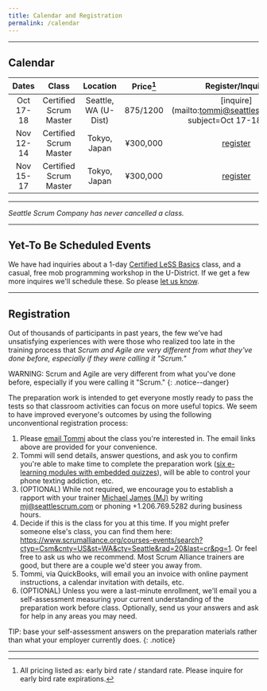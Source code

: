```yaml
---
title: Calendar and Registration
permalink: /calendar
---
```


----

## Calendar

| Dates       | Class         |   Location  | Price[^price] | Register/Inquire
| :----------:|:-------------:|:-----------:|:-----:|:---------------:
| Oct 17-18 | Certified Scrum Master | Seattle, WA (U-Dist) | $875/$1200 |[inquire](mailto:tommi@seattlescrum.com?subject=Oct 17-18 CSM)
| Nov 12-14 | Certified Scrum Master | Tokyo, Japan | ¥300,000 |[register](https://training.odd-e.jp/course-detail/10)
| Nov 15-17 | Certified Scrum Master | Tokyo, Japan | ¥300,000 |[register](https://training.odd-e.jp/course-detail/12)



----

_Seattle Scrum Company has never cancelled a class._

----

## Yet-To Be Scheduled Events

We have had inquiries about a 1-day [Certified LeSS Basics](/education#certified-less-basics-clb) class, and a casual, free mob programming workshop in the U-District. If we get a few more inquires we'll schedule these.  So please [let us know](/contact).

----

## Registration

Out of thousands of participants in past years, the few we've had unsatisfying experiences with were those who realized too late in the training process that _Scrum and Agile are very different from what they've done before, especially if they were calling it "Scrum."_

WARNING: Scrum and Agile are very different from what you've done before, especially if you were calling it "Scrum."
{: .notice--danger}

The preparation work is intended to get everyone mostly ready to pass the tests so that classroom activities can focus on more useful topics.  We seem to have improved everyone's outcomes by using the following unconventional registration process:

1. Please [email Tommi](mailto:tommi@seattlescrum.com?subject=training) about the class you're interested in.  The email links above are provided for your convenience.
1. Tommi will send details, answer questions, and ask you to confirm you're able to make time to complete the preparation work ([six e-learning modules with embedded quizzes](http://ScrumTrainingSeries.com)), will be able to control your phone texting addiction, etc.
1. (OPTIONAL) While not required, we encourage you to establish a rapport with your trainer [Michael James (MJ)](https://www.linkedin.com/in/michaeljamesseattle/) by writing <mj@seattlescrum.com> or phoning +1.206.769.5282 during business hours.
1. Decide if this is the class for you at this time.  If you might prefer someone else's class, you can find them here: <https://www.scrumalliance.org/courses-events/search?ctyp=Csm&cnty=US&st=WA&cty=Seattle&rad=20&last=cr&pg=1>.  Or feel free to ask us who we recommend.  Most Scrum Alliance trainers are good, but there are a couple we'd steer you away from.
1. Tommi, via QuickBooks, will email you an invoice with online payment instructions, a calendar invitation with details, etc.
1. (OPTIONAL) Unless you were a last-minute enrollment, we'll email you a self-assessment measuring your current understanding of the preparation work before class.  Optionally, send us your answers and ask for help in any areas you may need.

TIP: base your self-assessment answers on the preparation materials rather than what your employer currently does.
{: .notice}

----
[^price]: All pricing listed as: early bird rate / standard rate. Please inquire for early bird rate expirations.
[^lessnyc]: MJ will be presenting a session about management's role in Scrum, and a workshop on Test Driven Development [TDD]
